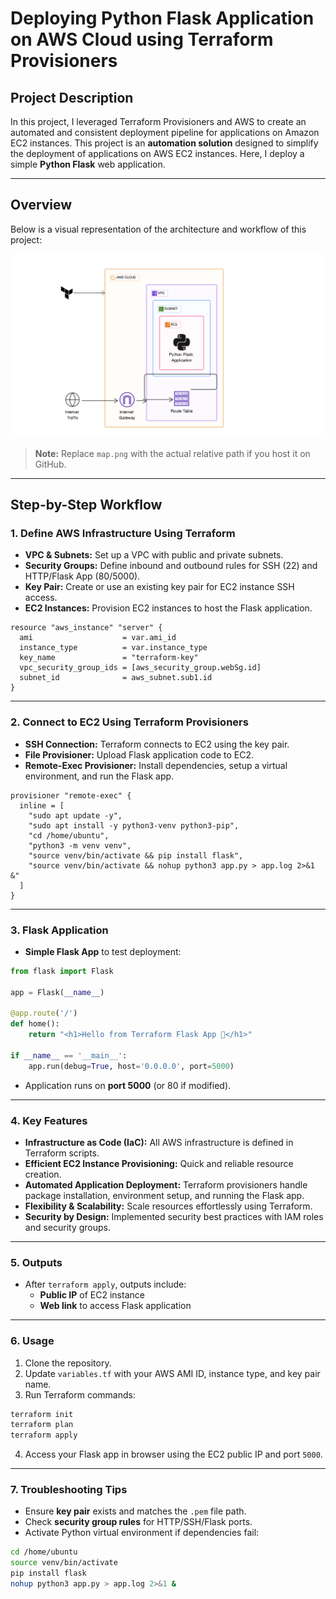 # Deploying Python Flask Application on AWS Cloud using Terraform Provisioners

## Project Description
In this project, I leveraged Terraform Provisioners and AWS to create an automated and consistent deployment pipeline for applications on Amazon EC2 instances. This project is an **automation solution** designed to simplify the deployment of applications on AWS EC2 instances. Here, I deploy a simple **Python Flask** web application.

---

## Overview

Below is a visual representation of the architecture and workflow of this project:

![AWS Deployment Diagram](map.png)

> **Note:** Replace `map.png` with the actual relative path if you host it on GitHub.

---

## Step-by-Step Workflow

### 1. Define AWS Infrastructure Using Terraform
- **VPC & Subnets:** Set up a VPC with public and private subnets.  
- **Security Groups:** Define inbound and outbound rules for SSH (22) and HTTP/Flask App (80/5000).  
- **Key Pair:** Create or use an existing key pair for EC2 instance SSH access.  
- **EC2 Instances:** Provision EC2 instances to host the Flask application.

```hcl
resource "aws_instance" "server" {
  ami                    = var.ami_id
  instance_type          = var.instance_type
  key_name               = "terraform-key"
  vpc_security_group_ids = [aws_security_group.webSg.id]
  subnet_id              = aws_subnet.sub1.id
}
```

---

### 2. Connect to EC2 Using Terraform Provisioners
- **SSH Connection:** Terraform connects to EC2 using the key pair.  
- **File Provisioner:** Upload Flask application code to EC2.  
- **Remote-Exec Provisioner:** Install dependencies, setup a virtual environment, and run the Flask app.

```hcl
provisioner "remote-exec" {
  inline = [
    "sudo apt update -y",
    "sudo apt install -y python3-venv python3-pip",
    "cd /home/ubuntu",
    "python3 -m venv venv",
    "source venv/bin/activate && pip install flask",
    "source venv/bin/activate && nohup python3 app.py > app.log 2>&1 &"
  ]
}
```

---

### 3. Flask Application
- **Simple Flask App** to test deployment:

```python
from flask import Flask

app = Flask(__name__)

@app.route('/')
def home():
    return "<h1>Hello from Terraform Flask App 🚀</h1>"

if __name__ == '__main__':
    app.run(debug=True, host='0.0.0.0', port=5000)
```
- Application runs on **port 5000** (or 80 if modified).

---

### 4. Key Features
- **Infrastructure as Code (IaC):** All AWS infrastructure is defined in Terraform scripts.  
- **Efficient EC2 Instance Provisioning:** Quick and reliable resource creation.  
- **Automated Application Deployment:** Terraform provisioners handle package installation, environment setup, and running the Flask app.  
- **Flexibility & Scalability:** Scale resources effortlessly using Terraform.  
- **Security by Design:** Implemented security best practices with IAM roles and security groups.

---

### 5. Outputs
- After `terraform apply`, outputs include:  
  - **Public IP** of EC2 instance  
  - **Web link** to access Flask application

---

### 6. Usage
1. Clone the repository.  
2. Update `variables.tf` with your AWS AMI ID, instance type, and key pair name.  
3. Run Terraform commands:

```bash
terraform init
terraform plan
terraform apply
```

4. Access your Flask app in browser using the EC2 public IP and port `5000`.

---

### 7. Troubleshooting Tips
- Ensure **key pair** exists and matches the `.pem` file path.  
- Check **security group rules** for HTTP/SSH/Flask ports.  
- Activate Python virtual environment if dependencies fail:

```bash
cd /home/ubuntu
source venv/bin/activate
pip install flask
nohup python3 app.py > app.log 2>&1 &
```

